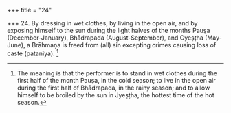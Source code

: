 +++
title = "24"

+++
24. By dressing in wet clothes, by living in the open air, and by exposing himself to the sun during the light halves of the months Pauṣa (December-January), Bhādrapada (August-September), and Gyeṣṭha (May-June), a Brāhmaṇa is freed from (all) sin excepting crimes causing loss of caste (patanīya). [^19] 


[^19]:  The meaning is that the performer is to stand in wet clothes during the first half of the month Pauṣa, in the cold season; to live in the open air during the first half of Bhādrapada, in the rainy season; and to allow himself to be broiled by the sun in Jyeṣṭha, the hottest time of the hot season.
